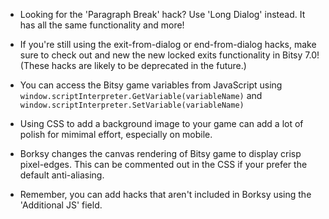 * Looking for the 'Paragraph Break' hack? Use 'Long Dialog' instead. It has all the same functionality and more!

* If you're still using the exit-from-dialog or end-from-dialog hacks, make sure to check out and new the new locked exits functionality in Bitsy 7.0! (These hacks are likely to be deprecated in the future.)

* You can access the Bitsy game variables from JavaScript using `window.scriptInterpreter.GetVariable(variableName)` and `window.scriptInterpreter.SetVariable(variableName)`

* Using CSS to add a background image to your game can add a lot of polish for mimimal effort, especially on mobile.

* Borksy changes the canvas rendering of Bitsy game to display crisp pixel-edges. This can be commented out in the CSS if your prefer the default anti-aliasing.

* Remember, you can add hacks that aren't included in Borksy using the 'Additional JS' field.
